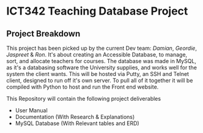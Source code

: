 # ICT342 Teaching Database Project

## Project Breakdown

This project has been picked up by the current Dev team: *Damian*, *Geordie*, *Jaspreet* & *Ron*. 
It's about creating an Accessible Database, to manage, sort, and allocate teachers for courses.
The database was made in MySQL, as it's a databasing software the University supplies, and works well for the system the client wants.
This will be hosted via Putty, an SSH and Telnet client, designed to run off it's own server.
To pull all of it together it will be compiled with Python to host and run the Front end website. 

This Repository will contain the following project deliverables
* User Manual
* Documentation (With Research & Explanations)
* MySQL Database (With Relevant tables and ERD)
